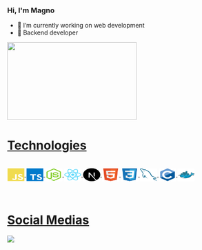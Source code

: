 ### Hi, I'm Magno

- 🔭 I’m currently working on web development
- 🌱 Backend developer

<div align="left">
  <a href="https://github.com/Magno-MJ">
  <img height="180em" width="300em" src="https://github-readme-stats.vercel.app/api/top-langs/?username=Magno-Mj&layout=compact&langs_count=7&theme=algolia"/>
</div>
  
<div>
  <h1>Technologies</h1>
  <div style="display: inline_block"><br>
    <img align="center" alt="Js" height="30" width="40" src="https://raw.githubusercontent.com/devicons/devicon/master/icons/javascript/javascript-plain.svg">
    <img align="center" alt="Ts" height="30" width="40" src="https://raw.githubusercontent.com/devicons/devicon/master/icons/typescript/typescript-plain.svg">
    <img align="center" alt="Node" height="30" width="40" src="https://github.com/devicons/devicon/blob/master/icons/nodejs/nodejs-original.svg">
    <img align="center" alt="React" height="30" width="40" src="https://raw.githubusercontent.com/devicons/devicon/master/icons/react/react-original.svg">
    <img align="center" alt="Next" height="30" width="40" src="https://raw.githubusercontent.com/devicons/devicon/master/icons/nextjs/nextjs-original.svg">
    <img align="center" alt="HTML" height="30" width="40" src="https://raw.githubusercontent.com/devicons/devicon/master/icons/html5/html5-original.svg">
    <img align="center" alt="CSS" height="30" width="40" src="https://raw.githubusercontent.com/devicons/devicon/master/icons/css3/css3-original.svg">
    <img align="center" alt="MySQL" height="30" width="40" src="https://github.com/devicons/devicon/blob/master/icons/mysql/mysql-original.svg">
    <img align="center" alt="C" height="30" width="40" src="https://raw.githubusercontent.com/devicons/devicon/master/icons/c/c-original.svg">
    <img align="center" alt="Docker" height="30" width="40" src="https://github.com/devicons/devicon/blob/master/icons/docker/docker-original.svg">
  </div>
</div>
  
<br />
<br />
  
<div>
  <h1>Social Medias</div>
 <a href="https://www.linkedin.com/in/magno-jovino-a54707191/" target="_blank"><img src="https://img.shields.io/badge/-LinkedIn-%230077B5?style=for-the-badge&logo=linkedin&logoColor=white" target="_blank"></a> 
</div>
